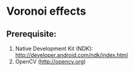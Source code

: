 # Voronoi effects

## Prerequisite:

1. Native Development Kit (NDK): http://developer.android.com/ndk/index.html 
2. OpenCV (http://opencv.org)
